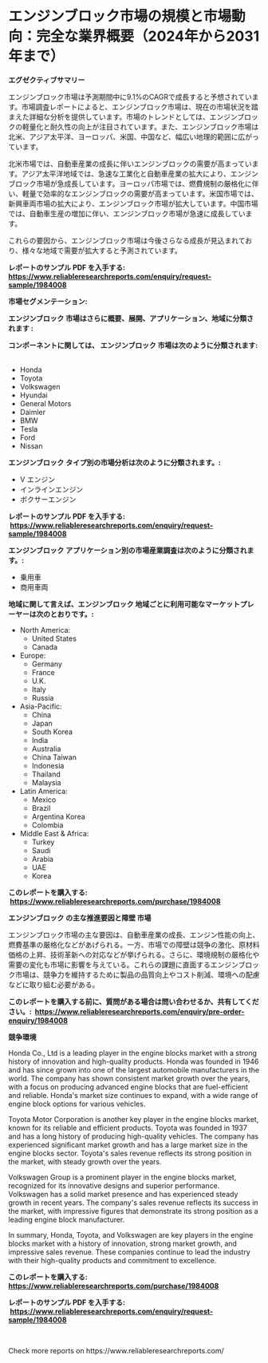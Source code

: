 <p><h1>エンジンブロック市場の規模と市場動向：完全な業界概要（2024年から2031年まで）</h1></p><p><strong>エグゼクティブサマリー</strong></p>
<p><p>エンジンブロック市場は予測期間中に9.1%のCAGRで成長すると予想されています。市場調査レポートによると、エンジンブロック市場は、現在の市場状況を踏まえた詳細な分析を提供しています。市場のトレンドとしては、エンジンブロックの軽量化と耐久性の向上が注目されています。また、エンジンブロック市場は北米、アジア太平洋、ヨーロッパ、米国、中国など、幅広い地理的範囲に広がっています。</p><p>北米市場では、自動車産業の成長に伴いエンジンブロックの需要が高まっています。アジア太平洋地域では、急速な工業化と自動車産業の拡大により、エンジンブロック市場が急成長しています。ヨーロッパ市場では、燃費規制の厳格化に伴い、軽量で効率的なエンジンブロックの需要が高まっています。米国市場では、新興車両市場の拡大により、エンジンブロック市場が拡大しています。中国市場では、自動車生産の増加に伴い、エンジンブロック市場が急速に成長しています。</p><p>これらの要因から、エンジンブロック市場は今後さらなる成長が見込まれており、様々な地域で需要が拡大すると予測されています。</p></p>
<p><strong>レポートのサンプル PDF を入手する: <a href="https://www.reliableresearchreports.com/enquiry/request-sample/1984008">https://www.reliableresearchreports.com/enquiry/request-sample/1984008</a></strong></p>
<p><strong>市場セグメンテーション:</strong></p>
<p><strong> エンジンブロック 市場はさらに概要、展開、アプリケーション、地域に分類されます :</strong></p>
<p><strong>コンポーネントに関しては、 エンジンブロック 市場は次のように分類されます: &nbsp;</strong></p>
<p><ul><li>Honda</li><li>Toyota</li><li>Volkswagen</li><li>Hyundai</li><li>General Motors</li><li>Daimler</li><li>BMW</li><li>Tesla</li><li>Ford</li><li>Nissan</li></ul></p>
<p><strong> エンジンブロック タイプ別の市場分析は次のように分類されます。:</strong></p>
<p><ul><li>V エンジン</li><li>インラインエンジン</li><li>ボクサーエンジン</li></ul></p>
<p><strong>レポートのサンプル PDF を入手する: &nbsp;<a href="https://www.reliableresearchreports.com/enquiry/request-sample/1984008">https://www.reliableresearchreports.com/enquiry/request-sample/1984008</a></strong></p>
<p><strong> エンジンブロック アプリケーション別の市場産業調査は次のように分類されます。:</strong></p>
<p><ul><li>乗用車</li><li>商用車両</li></ul></p>
<p><strong>地域に関して言えば、エンジンブロック 地域ごとに利用可能なマーケットプレーヤーは次のとおりです。:</strong></p>
<p><ul>
    <li>
        North America:
        <ul>
            <li>United States</li>
            <li>Canada</li>
        </ul>
    </li>
    <li>
        Europe:
        <ul>
            <li>Germany</li>
            <li>France</li>
            <li>U.K.</li>
            <li>Italy</li>
            <li>Russia</li>
        </ul>
    </li>
    <li>
        Asia-Pacific:
        <ul>
            <li>China</li>
            <li>Japan</li>
            <li>South Korea</li>
            <li>India</li>
            <li>Australia</li>
            <li>China Taiwan</li>
            <li>Indonesia</li>
            <li>Thailand</li>
            <li>Malaysia</li>
        </ul>
    </li>
    <li>
        Latin America:
        <ul>
            <li>Mexico</li>
            <li>Brazil</li>
            <li>Argentina Korea</li>
            <li>Colombia</li>
        </ul>
    </li>
    <li>
        Middle East & Africa:
        <ul>
            <li>Turkey</li>
            <li>Saudi</li>
            <li>Arabia</li>
            <li>UAE</li>
            <li>Korea</li>
        </ul>
    </li>
    </ul></p>
<p><strong>このレポートを購入する: &nbsp;<a href="https://www.reliableresearchreports.com/purchase/1984008">https://www.reliableresearchreports.com/purchase/1984008</a></strong></p>
<p><strong>エンジンブロック の主な推進要因と障壁 市場</strong></p>
<p><p>エンジンブロック市場の主な要因は、自動車産業の成長、エンジン性能の向上、燃費基準の厳格化などがあげられる。一方、市場での障壁は競争の激化、原材料価格の上昇、技術革新への対応などが挙げられる。さらに、環境規制の厳格化や需要の変化も市場に影響を与えている。これらの課題に直面するエンジンブロック市場は、競争力を維持するために製品の品質向上やコスト削減、環境への配慮などに取り組む必要がある。</p></p>
<p><strong>このレポートを購入する前に、質問がある場合は問い合わせるか、共有してください。:&nbsp; <a href="https://www.reliableresearchreports.com/enquiry/pre-order-enquiry/1984008">https://www.reliableresearchreports.com/enquiry/pre-order-enquiry/1984008</a></strong></p>
<p><strong>競争環境</strong></p>
<p><p>Honda Co., Ltd is a leading player in the engine blocks market with a strong history of innovation and high-quality products. Honda was founded in 1946 and has since grown into one of the largest automobile manufacturers in the world. The company has shown consistent market growth over the years, with a focus on producing advanced engine blocks that are fuel-efficient and reliable. Honda's market size continues to expand, with a wide range of engine block options for various vehicles.</p><p>Toyota Motor Corporation is another key player in the engine blocks market, known for its reliable and efficient products. Toyota was founded in 1937 and has a long history of producing high-quality vehicles. The company has experienced significant market growth and has a large market size in the engine blocks sector. Toyota's sales revenue reflects its strong position in the market, with steady growth over the years.</p><p>Volkswagen Group is a prominent player in the engine blocks market, recognized for its innovative designs and superior performance. Volkswagen has a solid market presence and has experienced steady growth in recent years. The company's sales revenue reflects its success in the market, with impressive figures that demonstrate its strong position as a leading engine block manufacturer.</p><p>In summary, Honda, Toyota, and Volkswagen are key players in the engine blocks market with a history of innovation, strong market growth, and impressive sales revenue. These companies continue to lead the industry with their high-quality products and commitment to excellence.</p></p>
<p><strong>このレポートを購入する: &nbsp; <a href="https://www.reliableresearchreports.com/purchase/1984008">https://www.reliableresearchreports.com/purchase/1984008</a></strong></p>
<p><strong>レポートのサンプル PDF を入手する: &nbsp;<a href="https://www.reliableresearchreports.com/enquiry/request-sample/1984008">https://www.reliableresearchreports.com/enquiry/request-sample/1984008</a></strong><strong></strong></p>
<p>&nbsp;</p>
<p>Check more reports on https://www.reliableresearchreports.com/</p>